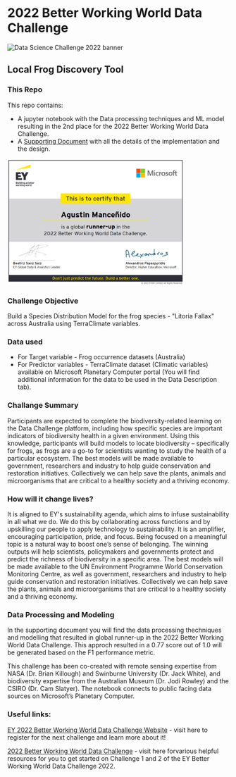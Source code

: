 # 2022 Better Working World Data Challenge
![Data Science Challenge 2022 banner](https://user-images.githubusercontent.com/8722155/155844320-675d999b-d413-4cf5-9ff9-857d2637729b.jpg)

## Local Frog Discovery Tool

### This Repo
This repo contains: 
* A jupyter notebook with the Data processing techniques and ML model resulting in the 2nd place for the 2022 Better Working World Data Challenge.
* A [Supporting Document](https://github.com/nitsuga1986/bww-data-challenge-2022/blob/main/Supporting%20Document.pdf) with all the details of the implementation and the design.

<img src="pictures/certificate.PNG" alt="certificate" width="400"/>

### Challenge Objective
Build a Species Distribution Model for the frog species - "Litoria Fallax" across Australia using TerraClimate variables.

### Data used
* For Target variable - Frog occurrence datasets (Australia)
* For Predictor variables - TerraClimate dataset (Climatic variables) available on Microsoft Planetary Computer portal (You will find additional information for the data to be used in the Data Description tab).

### Challange Summary
Participants are expected to complete the biodiversity-related learning on the Data Challenge platform, including how specific species are important indicators of biodiversity health in a given environment. Using this knowledge, participants will build models to locate biodiversity – specifically for frogs, as frogs are a go-to for scientists wanting to study the health of a particular ecosystem. The best models will be made available to government, researchers and industry to help guide conservation and restoration initiatives. Collectively we can help save the plants, animals and microorganisms that are critical to a healthy society and a thriving economy.

### How will it change lives?
It is aligned to EY's sustainability agenda, which aims to infuse sustainability in all what we do. We do this by collaborating across functions and by upskilling our people to apply technology to sustainability. 
It is an amplifier, encouraging participation, pride, and focus. Being focused on a meaningful topic is a natural way to boost one’s sense of belonging.
The winning outputs will help scientists, policymakers and governments protect and predict the richness of biodiversity in a specific area. The best models will be made available to the UN Environment Programme World Conservation Monitoring Centre, as well as government, researchers and industry to help guide conservation and restoration initiatives. Collectively we can help save the plants, animals and microorganisms that are critical to a healthy society and a thriving economy.


### Data Processing and Modeling
In the supporting document you will find the data processing thechniques and modelling that resulted in global runner-up in the 2022 Better Working World Data Challenge. This approch resulted in a 0.77 score out of 1.0 will be generated based on the F1 performance metric. 

This challenge has been co-created with remote sensing expertise from NASA (Dr. Brian Killough) and Swinburne University (Dr. Jack White), and biodiversity expertise from the Australian Museum (Dr. Jodi Rowley) and the CSIRO (Dr. Cam Slatyer). The notebook connects to public facing data sources on Microsoft’s Planetary Computer. 

### Useful links:
[EY 2022 Better Working World Data Challenge Website](https://challenge.ey.com/) - visit here to register for the next challenge and learn more about it!

[2022 Better Working World Data Challenge](https://github.com/EY-Data-Science-Program/2022-Better-Working-World-Data-Challenge) - visit here forvarious helpful resources for you to get started on Challenge 1 and 2 of the EY Better Working World Data Challenge 2022.
